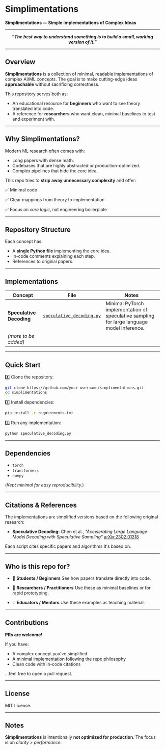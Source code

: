 # Simplimentations

**Simplimentations — Simple Implementations of Complex Ideas**

---

<p align="center"><strong><em>"The best way to understand something is to build a small, working version of it."</em></strong></p>

---


## Overview

**Simplimentations** is a collection of minimal, readable implementations of complex AI/ML concepts. The goal is to make cutting-edge ideas **approachable** without sacrificing correctness.

This repository serves both as:

* An educational resource for **beginners** who want to see theory translated into code.
* A reference for **researchers** who want clean, minimal baselines to test and experiment with.

---

## Why Simplimentations?

Modern ML research often comes with:

* Long papers with dense math.
* Codebases that are highly abstracted or production-optimized.
* Complex pipelines that hide the core idea.

This repo tries to **strip away unnecessary complexity** and offer:

✅ Minimal code

✅ Clear mappings from theory to implementation

✅ Focus on *core logic*, not engineering boilerplate

---

## Repository Structure

Each concept has:

* A **single Python file** implementing the core idea.
* In-code comments explaining each step.
* References to original papers.

---

## Implementations

| Concept                  | File                                                   | Notes                                                                                      |
| ------------------------ | ------------------------------------------------------ | ------------------------------------------------------------------------------------------ |
| **Speculative Decoding** | [`speculative_decoding.py`](./speculative_decoding.py) | Minimal PyTorch implementation of speculative sampling for large language model inference. |
| *(more to be added)*     |                                                        |                                                                                            |

---

## Quick Start

1️⃣ Clone the repository:

```bash
git clone https://github.com/your-username/simplimentations.git
cd simplimentations
```

2️⃣ Install dependencies:

```bash
pip install -r requirements.txt
```

3️⃣ Run any implementation:

```bash
python speculative_decoding.py
```

---

## Dependencies

* `torch`
* `transformers`
* `numpy`

(*Kept minimal for easy reproducibility.*)

---

## Citations & References

The implementations are simplified versions based on the following original research:

* **Speculative Decoding:**
  Chen et al., *"Accelerating Large Language Model Decoding with Speculative Sampling"*
  [arXiv:2302.01318](https://arxiv.org/abs/2302.01318)

Each script cites specific papers and algorithms it's based on.

---

## Who is this repo for?

* 🤖 **Students / Beginners**
  See how papers translate directly into code.

* 🔬 **Researchers / Practitioners**
  Use these as minimal baselines or for rapid prototyping.

* 💡 **Educators / Mentors**
  Use these examples as teaching material.

---

## Contributions

**PRs are welcome!**

If you have:

* A complex concept you've simplified
* A minimal implementation following the repo philosophy
* Clean code with in-code citations

…feel free to open a pull request.

---

## License

MIT License.

---

## Notes

**Simplimentations** is intentionally **not optimized for production**.
The focus is on *clarity* > *performance*.
